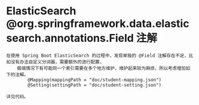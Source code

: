 # ElasticSearch @org.springframework.data.elasticsearch.annotations.Field 注解

    在使用 Spring Boot ElasticSearch 的过程中，发现单独的 @Field 注解存在不足，比如没有办法自定义分词器，需要额外的进行配置，
        极端情况下有可能同一个索引需要在多个地方维护，维护起来较为麻烦，所以考虑增加如下的注解。 
            @Mapping(mappingPath = "doc/student-mapping.json")
            @Setting(settingPath = "doc/student-setting.json")

    详见代码。
